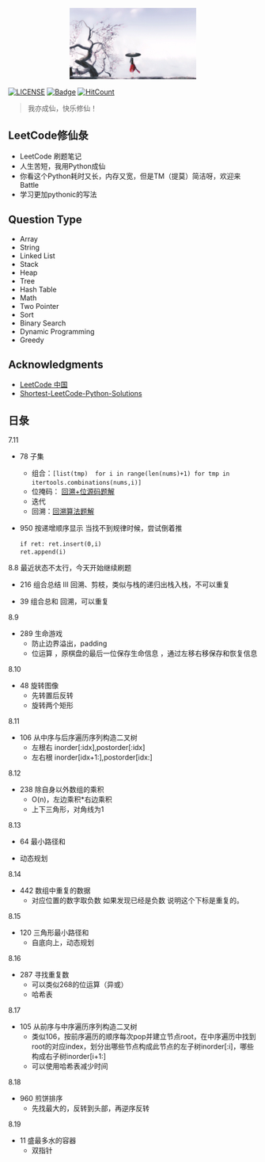 <p align="center"><img width="256px" src="./res/xiuxian.jpg"></p>

[![LICENSE](https://img.shields.io/badge/license-Anti%20996-blue.svg)](https://github.com/996icu/996.ICU/blob/master/LICENSE)
[![Badge](https://img.shields.io/badge/link-996.icu-red.svg)](https://996.icu/#/zh_CN)
[![HitCount](http://hits.dwyl.io/mrmenand/mrmenand/Py_transaction.svg)](http://hits.dwyl.io/mrmenand/mrmenand/Py_transaction)

> 我亦成仙，快乐修仙！

## LeetCode修仙彔
* LeetCode 刷题笔记
* 人生苦短，我用Python成仙
* 你看这个Python耗时又长，内存又宽，但是TM（提莫）简洁呀，欢迎来Battle
* 学习更加pythonic的写法


## Question Type

- Array
- String
- Linked List
- Stack
- Heap
- Tree
- Hash Table
- Math
- Two Pointer
- Sort
- Binary Search
- Dynamic Programming
- Greedy

## Acknowledgments

- [LeetCode 中国](https://leetcode-cn.com/)
- [Shortest-LeetCode-Python-Solutions](https://github.com/cy69855522/Shortest-LeetCode-Python-Solutions)

##  日彔 

7.11 

* 78 子集  
   - 组合：` [list(tmp)  for i in range(len(nums)+1) for tmp in itertools.combinations(nums,i)] `  
   - 位掩码： [回溯+位源码题解](https://leetcode-cn.com/problems/subsets/solution/hui-su-python-dai-ma-by-liweiwei1419/) 
   - 迭代 
   - 回溯：[回溯算法题解](https://leetcode-cn.com/problems/subsets/solution/hui-su-suan-fa-by-powcai-5/) 

* 950 按递增顺序显示 
当找不到规律时候，尝试倒着推
   ```
   if ret: ret.insert(0,i)
   ret.append(i) 
   ```

8.8 
最近状态不太行，今天开始继续刷题  

* 216 组合总结 III 
回溯、剪枝，类似与栈的递归出栈入栈，不可以重复

* 39 组合总和 
回溯，可以重复 

8.9 
* 289 生命游戏 
  - 防止边界溢出，padding 
  - 位运算 ，原棋盘的最后一位保存生命信息 ，通过左移右移保存和恢复信息 
  
8.10 
* 48 旋转图像 
   - 先转置后反转 
   - 旋转两个矩形  
   
8.11 
* 106 从中序与后序遍历序列构造二叉树 
   - 左根右 inorder[:idx],postorder[:idx]
   - 左右根 inorder[idx+1:],postorder[idx:] 
   
8.12    
* 238 除自身以外数组的乘积
  - O(n)，左边乘积*右边乘积 
  - 上下三角形，对角线为1 
 
 
 8.13 
 * 64 最小路径和 
  - 动态规划 
  
 8.14 
 * 442 数组中重复的数据
   -  对应位置的数字取负数 如果发现已经是负数 说明这个下标是重复的。
   
8.15 
* 120 三角形最小路径和 
   - 自底向上，动态规划  
  
8.16 
* 287 寻找重复数 
  - 可以类似268的位运算（异或） 
  - 哈希表 
 
8.17 
* 105 从前序与中序遍历序列构造二叉树 
  - 类似106，按前序遍历的顺序每次pop并建立节点root，在中序遍历中找到root的对应index，划分出哪些节点构成此节点的左子树inorder[:i]，哪些构成右子树inorder[i+1:]
  - 可以使用哈希表减少时间 
  

8.18 
* 960 煎饼排序 
  - 先找最大的，反转到头部，再逆序反转 
  
8.19 
* 11 盛最多水的容器 
   - 双指针   
   

